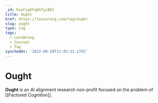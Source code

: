 ```yaml
---
_id: RseFyq6FqAhTycBEY
title: Ought
href: https://lesswrong.com/tag/ought
slug: ought
type: tag
tags:
  - LessWrong
  - Concept
  - Tag
synchedAt: '2022-08-29T11:03:11.176Z'
---
```

# Ought

**Ought** is an AI alignment research non-profit focused on the problem of [[Factored Cognition]].